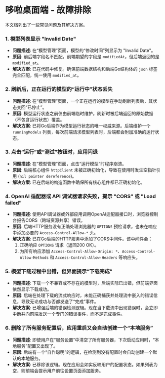 # 哆啦桌面端 - 故障排除

本文档列出了一些常见问题及其解决方案。

### 1. 模型列表显示 "Invalid Date"

-   **问题描述**: 在“模型管理”页面，模型的“修改时间”列显示为 "Invalid Date"。
-   **原因**: 前后端字段名不匹配。前端期望的字段是 `modifiedAt`，但后端返回的是 `modified_at`。
-   **解决方案**: 已在代码中修复。确保前端数据结构和后端Go结构体的 `json` 标签完全匹配，统一使用 `modified_at`。

### 2. 刷新后，正在运行的模型的“运行中”状态丢失

-   **问题描述**: 在“模型管理”页面，一个正在运行的模型在手动刷新列表后，其状态变回“已停止”。
-   **原因**: 模型运行状态之前仅由前端临时维护，刷新时被后端返回的原始数据（不包含运行状态）覆盖。
-   **解决方案**: 已将Go后端作为模型运行状态的唯一权威来源。后端维护一个 `runningModels` 列表，每次前端请求模型列表时，后端都会附加准确的运行状态。

### 3. 点击“运行”或“测试”按钮时，应用闪退

-   **问题描述**: 在“模型管理”页面，点击“运行模型”时程序崩溃。
-   **原因**: 后端核心组件 `httpClient` 未被正确初始化，导致在使用时发生空指针引用 (`nil pointer dereference`)。
-   **解决方案**: 已在后端的构造函数中确保所有核心组件都已正确初始化。

### 4. OpenAI 适配器或 API 调试器请求失败，提示 "CORS" 或 "Load failed"

-   **问题描述**: 使用API调试器或外部应用调用OpenAI适配器接口时，浏览器控制台报告CORS（跨域资源共享）错误。
-   **原因**: 后端HTTP服务没有正确处理浏览器的 `OPTIONS` 预检请求，也未在响应中添加必要的 `Access-Control-Allow-*` 头。
-   **解决方案**: 已在Go后端的HTTP服务中添加了CORS中间件。该中间件会：
    1.  正确响应 `OPTIONS` 请求（返回200 OK）。
    2.  为所有响应添加 `Access-Control-Allow-Origin: *`、`Access-Control-Allow-Methods` 和 `Access-Control-Allow-Headers` 等响应头。

### 5. 模型下载过程中出错，但界面提示“下载完成”

-   **问题描述**: 下载一个不兼容或不存在的模型时，后端实际已出错，但前端界面依然显示下载成功。
-   **原因**: 后端在处理下载的流式响应时，未能正确捕获并处理流中嵌入的错误信息，导致无论成功与否都发送了“完成”事件。
-   **解决方案**: 已增强后端的错误检测逻辑。现在当下载流中出现错误时，会立即中断并向前端发送一个专门的错误事件，而不是完成事件。

### 6. 删除了所有服务配置后，应用重启又会自动创建一个“本地服务”

-   **问题描述**: 即使用户在“服务设置”中清空了所有服务器，下次启动应用时，“本地服务”配置又出现了。
-   **原因**: 后端有一个“自作聪明”的逻辑，在检测到没有配置时会自动创建一个默认的本地服务。
-   **解决方案**: 已移除该逻辑。现在应用会如实反映用户的配置状态。如果列表为空，则前端会提示用户前往设置页面添加服务。
